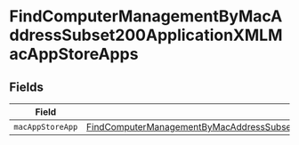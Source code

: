 # FindComputerManagementByMacAddressSubset200ApplicationXMLMacAppStoreApps


## Fields

| Field                                                                                                                                                                                                       | Type                                                                                                                                                                                                        | Required                                                                                                                                                                                                    | Description                                                                                                                                                                                                 |
| ----------------------------------------------------------------------------------------------------------------------------------------------------------------------------------------------------------- | ----------------------------------------------------------------------------------------------------------------------------------------------------------------------------------------------------------- | ----------------------------------------------------------------------------------------------------------------------------------------------------------------------------------------------------------- | ----------------------------------------------------------------------------------------------------------------------------------------------------------------------------------------------------------- |
| `macAppStoreApp`                                                                                                                                                                                            | [FindComputerManagementByMacAddressSubset200ApplicationXMLMacAppStoreAppsMacAppStoreApp](../../models/operations/findcomputermanagementbymacaddresssubset200applicationxmlmacappstoreappsmacappstoreapp.md) | :heavy_minus_sign:                                                                                                                                                                                          | N/A                                                                                                                                                                                                         |